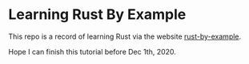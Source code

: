 # Learning Rust By Example

This repo is a record of learning Rust via the website [rust-by-example](https://doc.rust-lang.org/stable/rust-by-example/).

Hope I can finish this tutorial before Dec 1th, 2020.